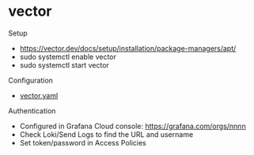 # vector

Setup
* https://vector.dev/docs/setup/installation/package-managers/apt/
* sudo systemctl enable vector
* sudo systemctl start vector

Configuration
* [vector.yaml
](https://github.com/ariniemi/vector/blob/main/vector.yaml)

Authentication
* Configured in Grafana Cloud console: https://grafana.com/orgs/nnnn
* Check Loki/Send Logs to find the URL and username
* Set token/password in Access Policies
